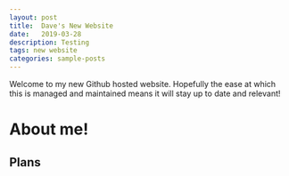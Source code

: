 ```yaml
---
layout: post
title:  Dave's New Website
date:   2019-03-28
description: Testing
tags: new website
categories: sample-posts
---
```


<!-- --- OLD
title: 'Dave's New Website'
date: 2019-03-28
permalink: /posts/2019/03/blog-post-1_newsite/
tags:
  - New site
  - cool post
  - introduction
--- -->

<!-- --- NEW
layout: post
title:  a post with formatting and links
date:   2015-03-15 16:40:16
description: march & april, looking forward to summer
tags: formatting links
categories: sample-posts
--- -->

Welcome to my new Github hosted website.  Hopefully the ease at which this is managed and maintained means it will stay up to date and relevant!

About me!
======


Plans
------
